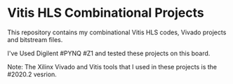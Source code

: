 # Vitis HLS Combinational Projects

This repository contains my combinational Vitis HLS codes, Vivado projects and bitstream files.

I've Used Digilent #PYNQ #Z1 and tested these projects on this board.

Note: The Xilinx Vivado and Vitis tools that I used in these projects is the #2020.2 vesrion. 
